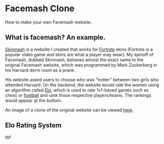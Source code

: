 # Facemash Clone
How to make your own Facemash website.

## What is facemash? An example.
[Skinmash](skinmash.000webhostapp.com) is a website I created that works for [Fortnite](https://www.epicgames.com/fortnite/en-US/battle-pass/season-5) skins (Fortnite is a popular video game and skins are what a player may wear).  My spinoff of Facemash, dubbed Skinmash, behaves almost the exact same to the original Facemash website, which was programmed by Mark Zuckerberg in his Harvard dorm room as a prank.

His website asked users to choose who was "hotter" between two girls who attended Harvard.  On the backend, the website would rate the women using an algorithm called [Elo](https://en.wikipedia.org/wiki/Elo_rating_system), which is used to rate 1v1-based games such as chess or [football](https://fivethirtyeight.com/features/nfl-elo-ratings-are-back/) and rank those respective players/teams.  The rankings would appear at the bottom.

An image of a clone of the original website can be viewed [here](https://codepen.io/yigitbiber/pen/LpBfi/image/large.png).

## Elo Rating System
tbf

